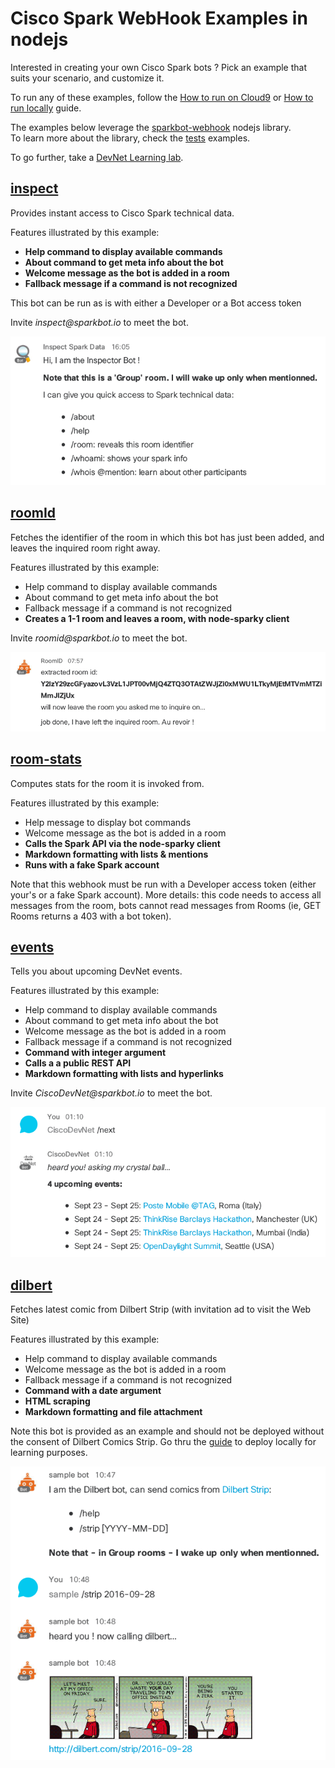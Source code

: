 # Cisco Spark WebHook Examples in nodejs


Interested in creating your own Cisco Spark bots ? Pick an example that suits your scenario, and customize it.

To run any of these examples, follow the [How to run on Cloud9](docs/HowToRunOnCloud9.md) or [How to run locally](docs/HowToRegisterOnSpark.md) guide.

The examples below leverage the [sparkbot-webhook](sparkbot) nodejs library.  
To learn more about the library, check the [tests](tests/README.md) examples.

To go further, take a [DevNet Learning lab](https://learninglabs.cisco.com/labs).



## [inspect](examples/inspector.js)

Provides instant access to Cisco Spark technical data.

Features illustrated by this example:
- **Help command to display available commands**
- **About command to get meta info about the bot**
- **Welcome message as the bot is added in a room**
- **Fallback message if a command is not recognized**

This bot can be run as is with either a Developer or a Bot access token 

Invite _inspect@sparkbot.io_ to meet the bot.

![](docs/img/bot-inspect-welcome.png)



## [roomId](examples/roomid-phantom.js)

Fetches the identifier of the room in which this bot has just been added, 
and leaves the inquired room right away.

Features illustrated by this example:
- Help command to display available commands
- About command to get meta info about the bot
- Fallback message if a command is not recognized
- **Creates a 1-1 room and leaves a room, with node-sparky client**

Invite _roomid@sparkbot.io_ to meet the bot.

![](docs/img/bot-roomId.png)



## [room-stats](examples/room-stats.js)

Computes stats for the room it is invoked from. 

Features illustrated by this example:
- Help message to display bot commands
- Welcome message as the bot is added in a room
- **Calls the Spark API via the node-sparky client**
- **Markdown formatting with lists & mentions**
- **Runs with a fake Spark account**

Note that this webhook must be run with a Developer access token (either your's or a fake Spark account).
More details: this code needs to access all messages from the room, bots cannot read messages from Rooms (ie, GET Rooms returns a 403 with a bot token).



## [events](examples/devnet/bot.js)

Tells you about upcoming DevNet events.

Features illustrated by this example:
- Help command to display available commands
- About command to get meta info about the bot
- Welcome message as the bot is added in a room
- Fallback message if a command is not recognized
- **Command with integer argument** 
- **Calls a a public REST API**
- **Markdown formatting with lists and hyperlinks**

Invite _CiscoDevNet@sparkbot.io_ to meet the bot.

![](docs/img/bot-ciscodevnet-next.png)



## [dilbert](examples/dilbert/bot.js)

Fetches latest comic from Dilbert Strip (with invitation ad to visit the Web Site)

Features illustrated by this example:
- Help command to display available commands
- Welcome message as the bot is added in a room
- Fallback message if a command is not recognized
- **Command with a date argument**
- **HTML scraping**
- **Markdown formatting and file attachment**

Note this bot is provided as an example and should not be deployed without the consent of Dilbert Comics Strip. 
Go thru the [guide](examples/dilbert) to deploy locally for learning purposes.

![](docs/img/bot-dilbert-strip.png)

